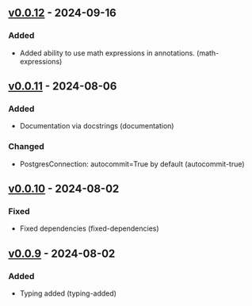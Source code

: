 ## [v0.0.12](https://pypi.org/project/amsdal-glue-connections/0.0.12/) - 2024-09-16

### Added

- Added ability to use math expressions in annotations. (math-expressions)
## [v0.0.11](https://pypi.org/project/amsdal-glue-connections/0.0.11/) - 2024-08-06

### Added

- Documentation via docstrings (documentation)

### Changed

- PostgresConnection: autocommit=True by default (autocommit-true)
## [v0.0.10](https://pypi.org/project/amsdal-glue-connections/0.0.10/) - 2024-08-02


### Fixed

- Fixed dependencies (fixed-dependencies)



## [v0.0.9](https://pypi.org/project/amsdal-glue-connections/0.0.9/) - 2024-08-02


### Added

- Typing added (typing-added)
